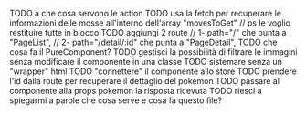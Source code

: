 TODO a che cosa servono le action
TODO usa la fetch per recuperare le informazioni delle mosse all'interno dell'array "movesToGet"
    // ps le voglio restituire tutte in blocco
TODO aggiungi 2 route
    // 1- path="/" che punta a "PageList",
    // 2- path="/detail/:id" che punta a "PageDetail",
TODO che cosa fa il PureComponent?
TODO gestisci la possibilità di filtrare le immagini senza modificare il componente in una classe
TODO sistemare senza un "wrapper" html
TODO "connettere" il componente allo store
TODO prendere l'id dalla route per recuperare il dettaglio del pokemon
TODO passare al componente alla props pokemon la risposta ricevuta
TODO riesci a spiegarmi a parole che cosa serve e cosa fa questo file?